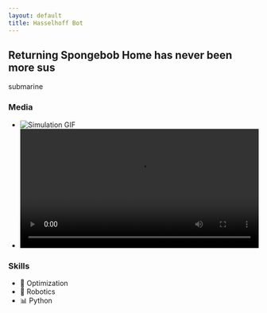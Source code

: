 ```yaml
---
layout: default
title: Hasselhoff Bot 
---
```


## Returning Spongebob Home has never been more sus

submarine 

### Media
- ![Simulation GIF](/assets/images/proj1-sim.gif)
- <video width="100%" controls>
  <source src="/assets/videos/proj1.mp4" type="video/mp4">
</video>

### Skills
- 🧠 Optimization
- 🤖 Robotics
- 📊 Python
